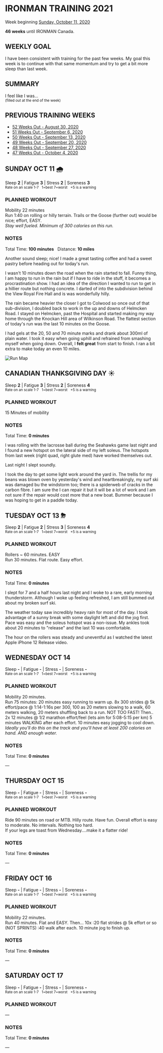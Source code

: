 # IRONMAN TRAINING 2021
Week beginning [Sunday, October 11, 2020](javascript:flkty.select(2);)

**46 weeks** until IRONMAN Canada.

## WEEKLY GOAL
I have been consistent with training for the past few weeks.  My goal this week is to continue with that same momentum and try to get a bit more sleep than last week.

## SUMMARY
I feel like I was...   
<sup>(filled out at the end of the week)</sup>
<!--OVERTRAINING|ON THE EDGE|STAYING CONSISTENT|LAGGING A BIT-->

## PREVIOUS TRAINING WEEKS
<ul class="iconlist">
<li class="page"><a href="ironman2021-52weeksout">52 Weeks Out - August 30, 2020</a></li>
<li class="page"><a href="ironman2021-51weeksout">51 Weeks Out - September 6, 2020</a></li>
<li class="page"><a href="ironman2021-50weeksout">50 Weeks Out - September 13, 2020</a></li>
<li class="page"><a href="ironman2021-49weeksout">49 Weeks Out - September 20, 2020</a></li>
<li class="page"><a href="ironman2021-48weeksout">48 Weeks Out - September 27, 2020</a></li>
<li class="page"><a href="ironman2021-47weeksout">47 Weeks Out - October 4, 2020</a></li>
</ul>

<!---->
## SUNDAY OCT 11 🌧
Sleep **2** | Fatigue **3** | Stress **2** | Soreness **3**  
<sup>Rate on an scale 1-7 &nbsp; 1=best 7=worst &nbsp; +5 is a warning</sup>

### PLANNED WORKOUT
Mobility 22 minutes   
Run 1:40 on rolling or hilly terrain. Trails or the Goose (further out) would be nice; effort, EASY.    
_Stay well fueled. Minimum of 300 calories on this run._ 

### NOTES
Total Time: **100 minutes** &nbsp; Distance: **10 miles**

Another sound sleep; nice!  I made a great tasting coffee and had a sweet pastry before heading out for today's run.

I wasn't 10 minutes down the road when the rain started to fall.  Funny thing, I am happy to run in the rain but if I have to ride in the stuff, it becomes a procrastination show.  I had an idea of the direction I wanted to run to get in a hillier route but nothing concrete.  I darted of into the subdivision behind the View Royal Fire Hall and is was wonderfully hilly.
<!---->
The rain became heavier the closer I got to Colwood so once out of that sub-division, I doubled back to work in the up and downs of Helmcken Road.  I stayed on Helmcken, past the Hospital and started making my way home through the Knockan Hill area of Wilkinson Road.  The flattest section of today's run was the last 10 minutes on the Goose.  

I had gels at the 20, 50 and 70 minute marks and drank about 300ml of plain water.  I took it easy when going uphill and refrained from smashing myself when going down.  Overall, I **felt great** from start to finish.  I ran a bit extra to make today an even 10 miles.

![Run Map](/assets/jpg/runmap-20201011.jpeg)

<!---->
## CANADIAN THANKSGIVING DAY ☀️
Sleep **2** | Fatigue **3** | Stress **2** | Soreness **4**  
<sup>Rate on an scale 1-7 &nbsp; 1=best 7=worst &nbsp; +5 is a warning</sup>

### PLANNED WORKOUT
15 Minutes of mobility

### NOTES
Total Time: **0 minutes**

I was rolling with the lacrosse ball during the Seahawks game last night and I found a new hotspot on the lateral side of my left soleus.  The hotspots from last week (right quad, right glute med) have worked themselves out.

Last night I slept soundly.

I took the day to get some light work around the yard in.  The trellis for my beans was blown oven by yesterday's wind and heartbreakingly, my surf ski was damaged bu the windstorm too; there is a spiderweb of cracks in the carbon fibre.  I am sure the I can repair it but it will be a lot of work and I am not sure if the repair would cost more that a new boat.  Bummer because I was hoping to get in a paddle today.

<!---->
## TUESDAY OCT 13 ⛈
Sleep **2** | Fatigue **2** | Stress **3** | Soreness **4**  
<sup>Rate on an scale 1-7 &nbsp; 1=best 7=worst &nbsp; +5 is a warning</sup>

### PLANNED WORKOUT
Rollers ~ 60 minutes. EASY   
Run 30 minutes. Flat route. Easy effort. 

### NOTES
Total Time: **0 minutes**

I slept for 7 and a half hours last night and I woke to a rare, early morning thunderstorm.  Although I woke up feeling refreshed, I am still bummed out about my broken surf ski.

The weather today saw incredibly heavy rain for most of the day.  I took advantage of a sunny break with some daylight left  and did the jog first.  Pace was easy and the soleus hotspot was a non-issue.  My ankles took about 20 minutes to "release" and the last 10 was comfortable.

The hour on the rollers was steady and uneventful as I watched the latest Apple iPhone 12 Release video.

<!---->
## WEDNESDAY OCT 14
Sleep **-** | Fatigue **-** | Stress **-** | Soreness **-**  
<sup>Rate on an scale 1-7 &nbsp; 1=best 7=worst &nbsp; +5 is a warning</sup>

### PLANNED WORKOUT
Mobility 20 minutes.   
Run 75 minutes: 20 minutes easy running to warm up. 8x 300 strides @ 5k effort/pace @ 1:14-1:16s per 300, 100 as 20 meters slowing to a walk, 60 meters walking, 20 meters shuffling back to a run. NOT TOO FAST!
Then.. 2x 12 minutes @ 1/2 marathon effort/feel (lets aim for 5:08-5:15 per km) 5 minutes WALKING after each effort. 10 minutes easy jogging to cool down.   
_Ideally you'll do this on the track and you'll have at least 200 calories on hand. AND enough water._

### NOTES
Total Time: **0 minutes**

&mdash; 


<!---->
## THURSDAY OCT 15
Sleep **-** | Fatigue **-** | Stress **-** | Soreness **-**  
<sup>Rate on an scale 1-7 &nbsp; 1=best 7=worst &nbsp; +5 is a warning</sup>

### PLANNED WORKOUT
Ride 90 minutes on road or MTB. Hilly route. Have fun. Overall effort is easy to moderate. No intervals. Nothing too hard.  
If your legs are toast from Wednesday....make it a flatter ride!

### NOTES
Total Time: **0 minutes**

&mdash; 


<!---->
## FRIDAY OCT 16
Sleep **-** | Fatigue **-** | Stress **-** | Soreness **-**  
<sup>Rate on an scale 1-7 &nbsp; 1=best 7=worst &nbsp; +5 is a warning</sup>

### PLANNED WORKOUT
Mobility 22 minutes.  
Run 40 minutes. Flat and EASY. Then... 10x :20 flat strides @ 5k effort or so (NOT SPRINTS) :40 walk after each. 10 minute jog to finish up.

### NOTES
Total Time: **0 minutes**

&mdash; 


<!---->
## SATURDAY OCT 17
Sleep **-** | Fatigue **-** | Stress **-** | Soreness **-**  
<sup>Rate on an scale 1-7 &nbsp; 1=best 7=worst &nbsp; +5 is a warning</sup>

### PLANNED WORKOUT
&mdash; 

### NOTES
Total Time: **0 minutes**

&mdash; 
